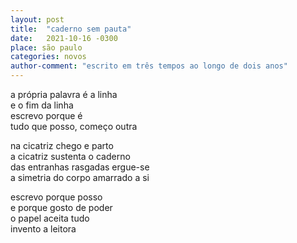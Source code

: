 ```yaml
---
layout: post
title:  "caderno sem pauta"
date:   2021-10-16 -0300
place: são paulo
categories: novos
author-comment: "escrito em três tempos ao longo de dois anos"
---
```


<!--more-->
a própria palavra é a linha  
e o fim da linha  
escrevo porque é  
tudo que posso, começo outra  


na cicatriz chego e parto  
a cicatriz sustenta o caderno  
das entranhas rasgadas ergue-se  
a simetria do corpo amarrado a si  

escrevo porque posso  
e porque gosto de poder  
o papel aceita tudo  
invento a leitora  

